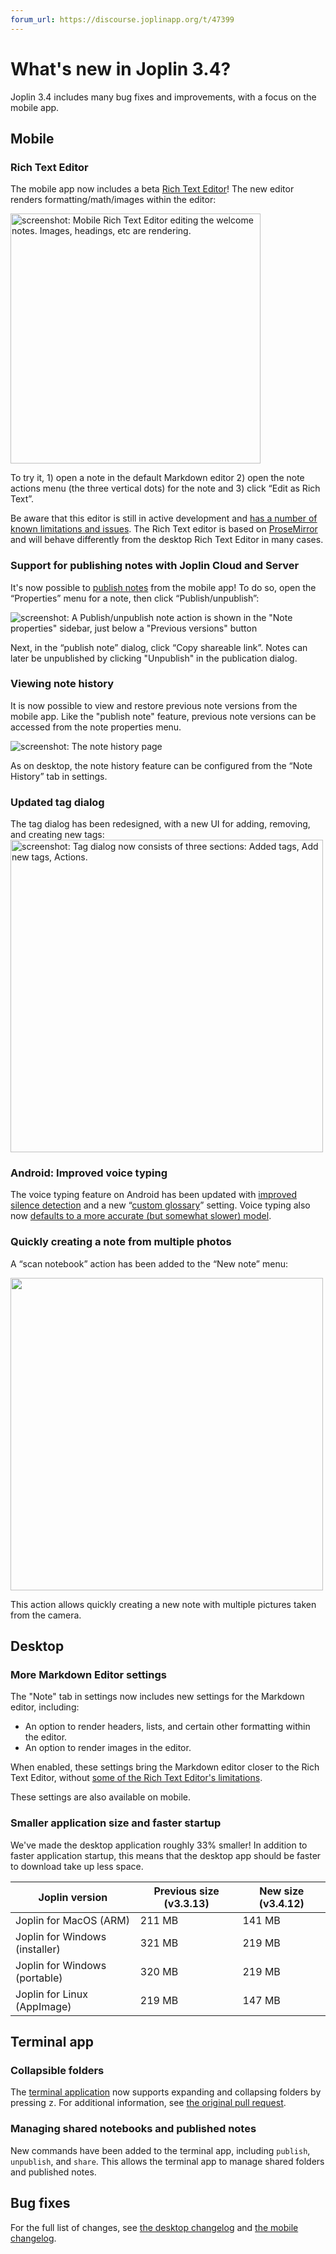 ```yaml
---
forum_url: https://discourse.joplinapp.org/t/47399
---
```


# What's new in Joplin 3.4?

Joplin 3.4 includes many bug fixes and improvements, with a focus on the mobile app.

## Mobile

### Rich Text Editor

The mobile app now includes a beta [Rich Text Editor](https://joplinapp.org/help/apps/rich_text_editor)! The new editor renders formatting/math/images within the editor:


<img src="/images/news/20250922-mobile-rte.png" width="400" alt="screenshot: Mobile Rich Text Editor editing the welcome notes. Images, headings, etc are rendering."/>

To try it, 1) open a note in the default Markdown editor 2) open the note actions menu (the three vertical dots) for the note and 3) click “Edit as Rich Text”.

Be aware that this editor is still in active development and [has a number of known limitations and issues](https://github.com/laurent22/joplin/issues/12840). The Rich Text editor is based on [ProseMirror](https://prosemirror.net/) and will behave differently from the desktop Rich Text Editor in many cases.


### Support for publishing notes with Joplin Cloud and Server

It's now possible to [publish notes](https://joplinapp.org/help/apps/publish_note) from the mobile app! To do so, open the “Properties” menu for a note, then click “Publish/unpublish”:

![screenshot: A Publish/unpublish note action is shown in the "Note properties" sidebar, just below a "Previous versions" button](/images/news/20250922-publish-notes.png)

Next, in the “publish note” dialog, click “Copy shareable link”. Notes can later be unpublished by clicking "Unpublish" in the publication dialog.

### Viewing note history

It is now possible to view and restore previous note versions from the mobile app. Like the "publish note" feature, previous note versions can be accessed from the note properties menu.

![screenshot: The note history page](/images/news/20250922-note-history.png)

As on desktop, the note history feature can be configured from the “Note History” tab in settings.

### Updated tag dialog

The tag dialog has been redesigned, with a new UI for adding, removing, and creating new tags:  
<img src="/images/news/20250922-tag-editor.png" width="500" alt="screenshot: Tag dialog now consists of three sections: Added tags, Add new tags, Actions."/>

### Android: Improved voice typing

The voice typing feature on Android has been updated with [improved silence detection](https://github.com/laurent22/joplin/pull/12404) and a new “[custom glossary](https://github.com/laurent22/joplin/pull/12370)” setting. Voice typing also now [defaults to a more accurate (but somewhat slower) model](https://github.com/laurent22/joplin/pull/12352).

### Quickly creating a note from multiple photos

A “scan notebook” action has been added to the “New note” menu:

<img src="/images/news/20250922-scan-notebook.png" width="500"/>

This action allows quickly creating a new note with multiple pictures taken from the camera.

## Desktop

### More Markdown Editor settings

The "Note" tab in settings now includes new settings for the Markdown editor, including:
- An option to render headers, lists, and certain other formatting within the editor.
- An option to render images in the editor.

When enabled, these settings bring the Markdown editor closer to the Rich Text Editor, without [some of the Rich Text Editor's limitations](https://joplinapp.org/help/apps/rich_text_editor).

These settings are also available on mobile.

### Smaller application size and faster startup

We've made the desktop application roughly 33% smaller! In addition to faster application startup, this means that the desktop app should be faster to download take up less space.

| Joplin version         | Previous size (v3.3.13) | New size (v3.4.12) |
|------------------------|-------------------------|----------------------|
| Joplin for MacOS (ARM)         | 211 MB          | 141 MB |
| Joplin for Windows (installer) | 321 MB          | 219 MB |
| Joplin for Windows (portable)  | 320 MB          | 219 MB |
| Joplin for Linux (AppImage)    | 219 MB          | 147 MB |


## Terminal app

### Collapsible folders

The [terminal application](https://joplinapp.org/help/apps/terminal/) now supports expanding and collapsing folders by pressing <kbd>z</kbd>. For additional information, see [the original pull request](https://github.com/laurent22/joplin/pull/12718).

### Managing shared notebooks and published notes

New commands have been added to the terminal app, including `publish`, `unpublish`, and `share`. This allows the terminal app to manage shared folders and published notes.

## Bug fixes

For the full list of changes, see [the desktop changelog](https://joplinapp.org/help/about/changelog/desktop/) and [the mobile changelog](https://joplinapp.org/help/about/changelog/android/).
